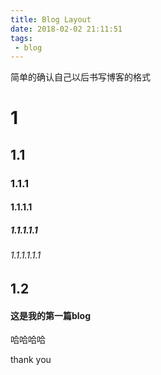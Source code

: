 ```yaml
---
title: Blog Layout
date: 2018-02-02 21:11:51
tags:
 - blog
---
```

简单的确认自己以后书写博客的格式
# 1
## 1.1
### 1.1.1
#### 1.1.1.1
##### 1.1.1.1.1
###### 1.1.1.1.1.1
## 1.2

#### 这是我的第一篇blog
哈哈哈哈

thank you
